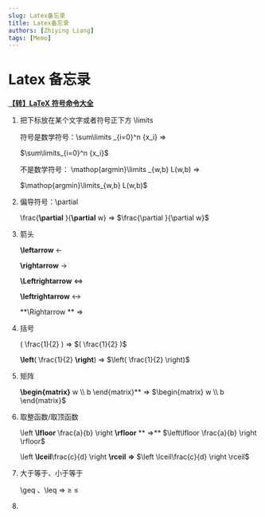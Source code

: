 ```yaml
---
slug: Latex备忘录
title: Latex备忘录
authors: [Zhiying Liang]
tags: [Memo]
---
```


# Latex 备忘录

**[【转】LaTeX 符号命令大全](https://www.cnblogs.com/Coolxxx/p/5982439.html)**

1. 把下标放在某个文字或者符号正下方 \limits
   
    符号是数学符号：\sum\limits _{i=0}^n {x_i}     $\Rightarrow$    
    
    $\sum\limits_{i=0}^n {x_i}$
    
    不是数学符号： \mathop{argmin}\limits _{w,b} L(w,b)    $\Rightarrow$ 
    
     $\mathop{argmin}\limits_{w,b} L(w,b)$
    
2. 偏导符号：\partial
   
    \frac{**\partial** }{**\partial** w}     $\Rightarrow$    $\frac{\partial }{\partial w}$  
    
3. 箭头
   
    **\leftarrow**  $\leftarrow$
    
    **\rightarrow**  $\rightarrow$
    
    **\Leftrightarrow** $\Leftrightarrow$
    
    **\leftrightarrow** $\leftrightarrow$ 
    
    **\Rightarrow ** $\Rightarrow$
    
4. 括号
   
    ( \frac{1}{2} )    $\Rightarrow$     $( \frac{1}{2} )$
    
    **\left**( \frac{1}{2} **\right**)    $\Rightarrow$     $\left( \frac{1}{2} \right)$ 
    
5. 矩阵
   
    **\begin{matrix}** w \\\ b \end{matrix}**    $\Rightarrow$     $\begin{matrix} w \\ b \end{matrix}$ 
    
6. 取整函数/取顶函数
   
    \left **\lfloor** \frac{a}{b} \right **\rfloor**   ** $\Rightarrow$**    $\left\lfloor \frac{a}{b} \right \rfloor$
    
    \left **\lceil**\frac{c}{d} \right **\rceil**    **$\Rightarrow$**    $\left \lceil\frac{c}{d} \right \rceil$
    
7. 大于等于、小于等于

   \geq 、\leq   $\Rightarrow$ $\geq$  $\leq$

8. 